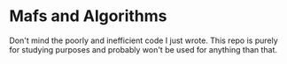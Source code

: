 # Mafs and Algorithms

Don't mind the poorly and inefficient code I just wrote. This repo is purely for studying purposes and probably won't be used for anything than that.
